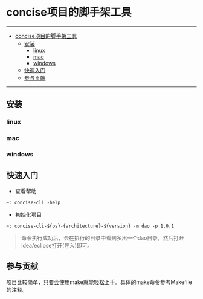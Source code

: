 # concise项目的脚手架工具

---

- [concise项目的脚手架工具](#concise项目的脚手架工具)
    - [安装](##安装)
      - [linux](###linux)
      - [mac](###mac)
      - [windows](###windows)
    - [快速入门](##快速入门)
    - [参与贡献](##参与贡献)

---

## 安装

### linux

### mac

### windows

## 快速入门

* 查看帮助

```shell
~: concise-cli -help
```

* 初始化项目

```shell
~: concise-cli-${os}-{architecture}-${version} -m dao -p 1.0.1
```

> 命令执行成功后，会在执行的目录中看到多出一个dao目录，然后打开idea/eclipse打开(导入)即可。

## 参与贡献

项目比较简单，只要会使用make就能轻松上手。具体的make命令参考Makefile的注释。